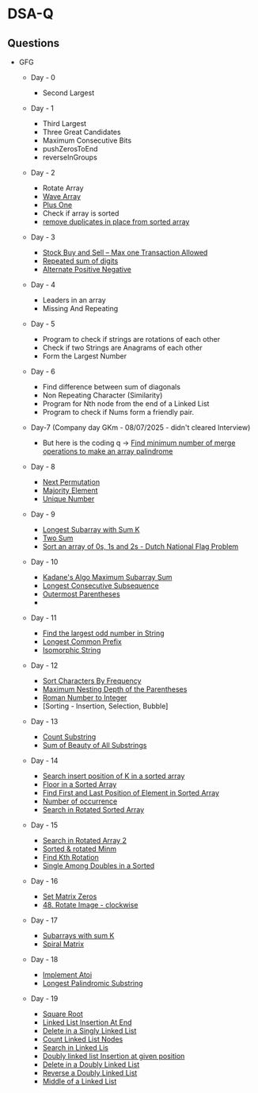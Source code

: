 # DSA-Q
## Questions 
- GFG
  - Day - 0
    - Second Largest

  - Day - 1
    - Third Largest
    - Three Great Candidates
    - Maximum Consecutive Bits
    - pushZerosToEnd
    - reverseInGroups
  - Day - 2
    - Rotate Array
    - [Wave Array](https://www.geeksforgeeks.org/problems/wave-array-1587115621/0)
    - [Plus One](https://www.geeksforgeeks.org/problems/adding-one2529/0)
    - Check if array is sorted
    - [remove duplicates in place from sorted array](https://www.geeksforgeeks.org/problems/remove-duplicate-elements-from-sorted-array/1)
   
  - Day - 3
    - [Stock Buy and Sell – Max one Transaction Allowed](https://www.geeksforgeeks.org/problems/buy-stock-2/1)
    - [Repeated sum of digits](https://www.geeksforgeeks.org/problems/repeated-sum-of-digits3955/1)
    - [Alternate Positive Negative](https://www.geeksforgeeks.org/problems/array-of-alternate-ve-and-ve-nos1401/1&selectedLang=python3)

  - Day - 4
    - Leaders in an array
    - Missing And Repeating
   
  - Day - 5
    - Program to check if strings are rotations of each other
    - Check if two Strings are Anagrams of each other
    - Form the Largest Number
   
  - Day - 6
    - Find difference between sum of diagonals
    - Non Repeating Character (Similarity)
    - Program for Nth node from the end of a Linked List
    - Program to check if Nums form a friendly pair.
   
  - Day-7 (Company day GKm - 08/07/2025 - didn't cleared Interview)
    - But here is the coding q -> [Find minimum number of merge operations to make an array palindrome](https://www.geeksforgeeks.org/dsa/find-minimum-number-of-merge-operations-to-make-an-array-palindrome/)
   
  - Day - 8
    - [Next Permutation](https://www.geeksforgeeks.org/dsa/next-permutation/)
    - [Majority Element](https://www.geeksforgeeks.org/dsa/majority-element/)
    - [Unique Number](https://www.geeksforgeeks.org/problems/find-unique-number/0)
   
  - Day - 9
    - [Longest Subarray with Sum K](https://www.geeksforgeeks.org/problems/longest-sub-array-with-sum-k0809/1)
    - [Two Sum](https://www.geeksforgeeks.org/dsa/check-if-pair-with-given-sum-exists-in-array/)
    - [Sort an array of 0s, 1s and 2s - Dutch National Flag Problem](https://www.geeksforgeeks.org/dsa/sort-an-array-of-0s-1s-and-2s/)
   
  - Day - 10
    - [Kadane's Algo Maximum Subarray Sum](https://www.geeksforgeeks.org/dsa/largest-sum-contiguous-subarray/)
    - [Longest Consecutive Subsequence](https://www.geeksforgeeks.org/dsa/longest-consecutive-subsequence/)
    - [Outermost Parentheses](https://www.geeksforgeeks.org/problems/outermost-parentheses/1)
    - []()
   
  - Day - 11
    - [Find the largest odd number in String](https://www.geeksforgeeks.org/dsa/find-the-largest-odd-number-in-string/)
    - [Longest Common Prefix](https://leetcode.com/problems/longest-common-prefix/)
    - [Isomorphic String](https://www.geeksforgeeks.org/dsa/check-if-two-given-strings-are-isomorphic-to-each-other/)
   
  - Day - 12
    - [Sort Characters By Frequency](https://leetcode.com/problems/sort-characters-by-frequency/description/)
    - [Maximum Nesting Depth of the Parentheses](https://www.geeksforgeeks.org/problems/maximum-nesting-depth-of-the-parentheses/1)
    - [Roman Number to Integer](https://www.geeksforgeeks.org/problems/roman-number-to-integer3201/1)
    - [Sorting - Insertion, Selection, Bubble]
   
  - Day - 13
    - [Count Substring](https://www.geeksforgeeks.org/problems/count-substring/1)
    - [Sum of Beauty of All Substrings](https://www.geeksforgeeks.org/problems/sum-of-beauty-of-all-substrings-1662962118/1)
   
  - Day - 14
    - [Search insert position of K in a sorted array](https://www.geeksforgeeks.org/dsa/search-insert-position-of-k-in-a-sorted-array/)
    - [Floor in a Sorted Array](https://www.geeksforgeeks.org/problems/floor-in-a-sorted-array-1587115620/1)
    - [Find First and Last Position of Element in Sorted Array](https://leetcode.com/problems/find-first-and-last-position-of-element-in-sorted-array/submissions/1699755747/)
    - [Number of occurrence](https://www.geeksforgeeks.org/problems/number-of-occurrence2259/1)
    - [Search in Rotated Sorted Array](https://www.geeksforgeeks.org/problems/search-in-a-rotated-array4618/1)
   
  - Day - 15
    - [Search in Rotated Array 2](https://www.geeksforgeeks.org/problems/search-in-rotated-array-2/1)
    - [Sorted & rotated Minm](http://geeksforgeeks.org/problems/minimum-element-in-a-sorted-and-rotated-array3611/1)
    - [Find Kth Rotation](https://www.geeksforgeeks.org/problems/rotation4723/1)
    - [Single Among Doubles in a Sorted](https://www.geeksforgeeks.org/problems/find-the-element-that-appears-once-in-sorted-array0624/1)

  - Day - 16
    - [Set Matrix Zeros](https://www.geeksforgeeks.org/problems/set-matrix-zeroes/1)
    - [48. Rotate Image - clockwise ](https://leetcode.com/problems/rotate-image/description/)

  - Day - 17
    - [Subarrays with sum K](https://www.geeksforgeeks.org/problems/subarrays-with-sum-k/1)
    - [Spiral Matrix](https://www.geeksforgeeks.org/problems/spirally-traversing-a-matrix-1587115621/1)
   
  - Day - 18
    - [Implement Atoi](https://www.geeksforgeeks.org/problems/implement-atoi/1&selectedLang=python3)
    - [Longest Palindromic Substring](https://www.geeksforgeeks.org/problems/longest-palindrome-in-a-string1956/1)
   
  - Day - 19
    - [Square Root](https://www.geeksforgeeks.org/problems/square-root/1)
    - [Linked List Insertion At End](https://www.geeksforgeeks.org/problems/linked-list-insertion-1587115620/1)
    - [Delete in a Singly Linked List](https://www.geeksforgeeks.org/problems/delete-a-node-in-single-linked-list/1)
    - [Count Linked List Nodes](https://www.geeksforgeeks.org/problems/count-nodes-of-linked-list/1)
    - [Search in Linked Lis](https://www.geeksforgeeks.org/problems/search-in-linked-list-1664434326/1)
    - [Doubly linked list Insertion at given position](https://www.geeksforgeeks.org/problems/insert-a-node-in-doubly-linked-list/1)
    - [Delete in a Doubly Linked List](https://www.geeksforgeeks.org/problems/delete-node-in-doubly-linked-list/1)
    - [Reverse a Doubly Linked List](https://www.geeksforgeeks.org/problems/reverse-a-doubly-linked-list/1)
    - [Middle of a Linked List](https://www.geeksforgeeks.org/problems/finding-middle-element-in-a-linked-list/1)
